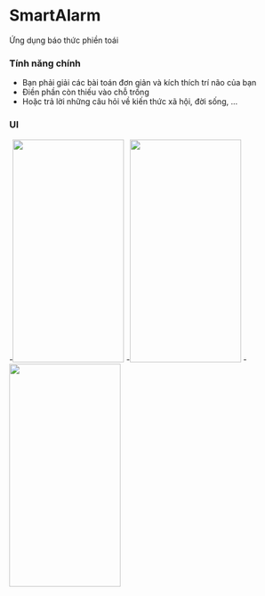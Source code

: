 # SmartAlarm
Ứng dụng báo thức phiền toái
### Tính năng chính
- Bạn phải giải các bài toán đơn giản và kích thích trí não của bạn
- Điền phần còn thiếu vào chỗ trống
- Hoặc trả lời những câu hỏi về kiến thức xã hội, đời sống, ...
### UI
-<img src="https://user-images.githubusercontent.com/70027310/128110026-03c0b7a6-b271-41ea-8780-afd22f22f910.png" width="200" height="400" />
-<img src="https://user-images.githubusercontent.com/70027310/128110032-a573a42a-a545-44ef-ab8c-932b9db94fca.png" width="200" height="400" />
-<img src="https://user-images.githubusercontent.com/70027310/128109989-61ea9828-7c4e-4327-b905-95472aaa13bf.png" width="200" height="400" />

